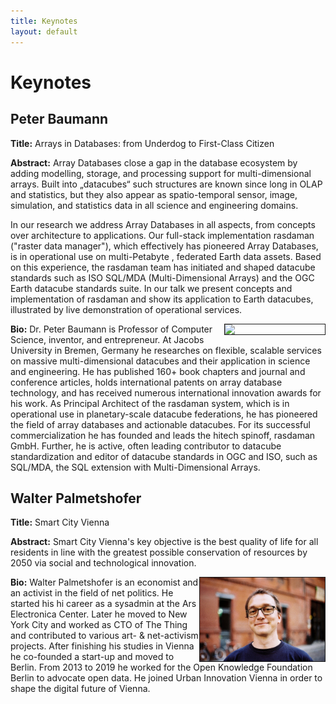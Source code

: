 ```yaml
---
title: Keynotes
layout: default
---
```


# Keynotes


## Peter Baumann

**Title:** Arrays in Databases: from Underdog to First-Class Citizen

**Abstract:** Array Databases close a gap in the database ecosystem by adding modelling, storage, and processing support for multi-dimensional arrays. Built into „datacubes“ such structures are known since long in OLAP and statistics, but they also appear as spatio-temporal sensor, image, simulation, and statistics data in all science and engineering domains. 

In our research we address Array Databases in all aspects, from concepts over architecture to applications. Our full-stack implementation rasdaman ("raster data manager"), which effectively has pioneered Array Databases, is in operational use on multi-Petabyte , federated Earth data assets. Based on this experience, the rasdaman team has initiated and shaped datacube standards such as ISO SQL/MDA (Multi-Dimensional Arrays) and the OGC Earth datacube standards suite.
In our talk we present concepts and implementation of rasdaman and show its application to Earth datacubes, illustrated by live demonstration of operational services.

<img src="http://www.faculty.jacobs-university.de/pbaumann/iu-bremen.de_pbaumann/Images/me.jpg" align="right" border="1" width="160">

**Bio:** Dr. Peter Baumann is Professor of Computer Science, inventor, and entrepreneur. At Jacobs University in Bremen, Germany he researches on flexible, scalable services on massive multi-dimensional datacubes and their application in science and engineering. He has published 160+ book chapters and journal and conference articles, holds international patents on array database technology, and has received numerous international innovation awards for his work. As Principal Architect of the rasdaman system, which is in operational use in planetary-scale datacube federations, he has pioneered the field of array databases and actionable datacubes. For its successful commercialization he has founded and leads the hitech spinoff, rasdaman GmbH. Further, he is active, often leading contributor to datacube standardization and editor of datacube standards in OGC and ISO, such as SQL/MDA, the SQL extension with Multi-Dimensional Arrays.



## Walter Palmetshofer

**Title:** Smart City Vienna

**Abstract:** Smart City Vienna's key objective is the best quality of life for all residents in line with the greatest possible conservation of resources by 2050 via social and technological innovation.


<img src="assets/images/walterpalmetshofer-img.jpg" align="right" border="1" width="200">

**Bio:** Walter Palmetshofer is an economist and an activist in the field of net politics. He started his hi career as a sysadmin at the Ars Electronica Center. Later he moved to New York City and worked as CTO of The Thing and contributed to various art- & net-activism projects. After finishing his studies in Vienna he co-founded a start-up and moved to Berlin. From 2013 to 2019 he worked for the Open Knowledge Foundation Berlin to advocate open data. He joined Urban Innovation Vienna in order to shape the digital future of Vienna.
